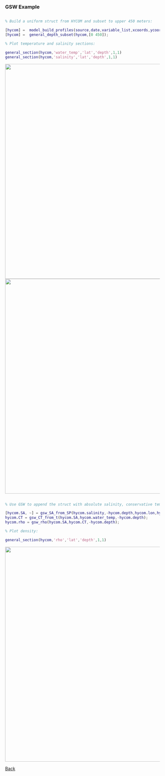### GSW Example

```Matlab

% Build a uniform struct from HYCOM and subset to upper 450 meters:

[hycom] =  model_build_profiles(source,date,variable_list,xcoords,ycoords,zgrid);
[hycom] =  general_depth_subset(hycom,[0 450]);

% Plot temperature and salinity sections:

general_section(hycom,'water_temp','lat','depth',1,1)
general_section(hycom,'salinity','lat','depth',1,1)

```
<img src="https://user-images.githubusercontent.com/24570061/88403123-16d5f600-cd9a-11ea-9ca6-c1e0403a44da.png" width="700">
<img src="https://user-images.githubusercontent.com/24570061/88403126-176e8c80-cd9a-11ea-846f-8e97e80f3805.png" width="700">

```Matlab

% Use GSW to append the struct with absolute salinity, conservative temperature, and density:

[hycom.SA, ~] = gsw_SA_from_SP(hycom.salinity,-hycom.depth,hycom.lon,hycom.lat);
hycom.CT = gsw_CT_from_t(hycom.SA,hycom.water_temp,-hycom.depth);
hycom.rho = gsw_rho(hycom.SA,hycom.CT,-hycom.depth);

% Plot density:

general_section(hycom,'rho','lat','depth',1,1)

```
<img src="https://user-images.githubusercontent.com/24570061/88403129-19d0e680-cd9a-11ea-9b4e-4e733cdb3c5b.png" width="700">

[Back](https://github.com/lnferris/ocean_data_tools#dependencies-1)

